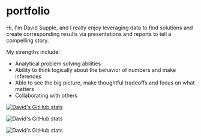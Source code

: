 # portfolio
Hi, I'm David Supple, and I really enjoy leveraging data to find solutions and create corresponding results via presentations and reports to tell a compelling story.  

My strengths include:
  - Analytical problem solving abilities
  - Ability to think logically about the behavior of numbers and make inferences
  - Able to see the big picture, make thoughtful tradeoffs and focus on what matters
  - Collaborating with others

[![David's GitHub stats](https://github-readme-stats.vercel.app/api?username=DSupps)](https://github.com/anuraghazra/github-readme-stats)

![David's GitHub stats](https://github-readme-stats.vercel.app/api?username=DSupps&hide=stars)

![David's GitHub stats](https://github-readme-stats.vercel.app/api?username=DSupps&show_icons=true&theme=radical)


